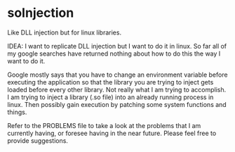 soInjection
===========

Like DLL injection but for linux libraries.

IDEA:
I want to replicate DLL injection but I want to do it in linux. So far all of my google
searches have returned nothing about how to do this the way I want to do it.

Google mostly says that you have to change an environment variable before executing
the application so that the library you are trying to inject gets loaded before every
other library. Not really what I am trying to accomplish. I am trying to inject
a library (.so file) into an already running process in linux. Then possibly gain execution
by patching some system functions and things.

Refer to the PROBLEMS file to take a look at the problems that I am currently having, or
foresee having in the near future. Please feel free to provide suggestions.
